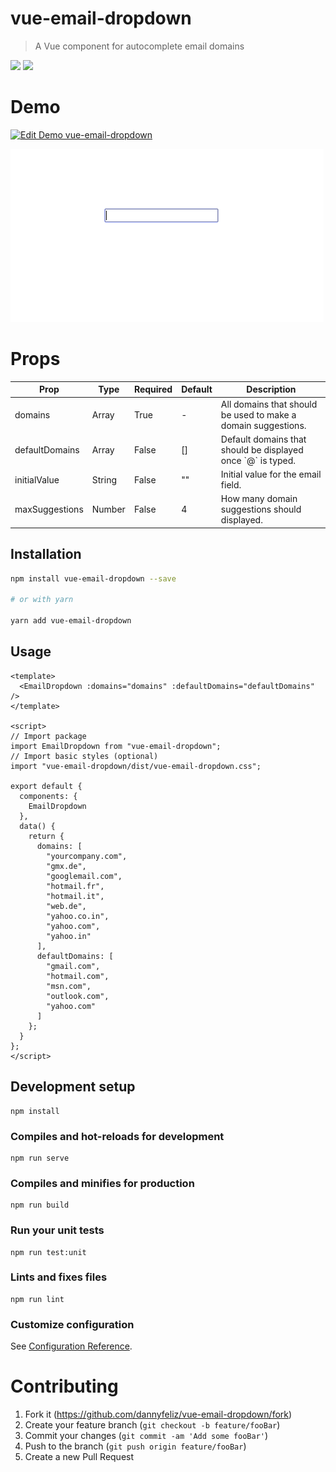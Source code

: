 # vue-email-dropdown

> A Vue component for autocomplete email domains

[<img src="https://img.shields.io/npm/dt/vue-email-dropdown.svg">](https://www.npmjs.com/package/vue-email-dropdown)
[<img src="https://img.shields.io/npm/v/vue-email-dropdown.svg">](https://www.npmjs.com/package/vue-email-dropdown)

# Demo

[![Edit Demo vue-email-dropdown](https://codesandbox.io/static/img/play-codesandbox.svg)](https://codesandbox.io/s/vue-template-lrkul?fontsize=14)

![Demo](https://raw.githubusercontent.com/DannyFeliz/vue-email-dropdown/master/demo/demo.gif)

# Props

<table>
    <thead>
    <tr>
        <th>Prop</th>
        <th>Type</th>
        <th>Required</th>
        <th>Default</th>
        <th>Description</th>
    </tr>
    </thead>
    <tbody>
    <tr>
        <td>domains</td>
        <td>Array</td>
        <td>True</td>
        <td>-</td>
        <td>All domains that should be used to make a domain suggestions.</td>
    </tr>
    <tr>
        <td>defaultDomains</td>
        <td>Array</td>
        <td>False</td>
        <td>[]</td>
        <td>Default domains that should be displayed once `@` is typed.</td>
    </tr>
    <tr>
        <td>initialValue</td>
        <td>String</td>
        <td>False</td>
        <td>""</td>
        <td>Initial value for the email field.</td>
    </tr>
    <tr>
        <td>maxSuggestions</td>
        <td>Number</td>
        <td>False</td>
        <td>4</td>
        <td>How many domain suggestions should displayed.</td>
    </tr>
    </tbody>
</table>

## Installation

```bash
npm install vue-email-dropdown --save

# or with yarn

yarn add vue-email-dropdown
```

## Usage

```vue
<template>
  <EmailDropdown :domains="domains" :defaultDomains="defaultDomains" />
</template>

<script>
// Import package
import EmailDropdown from "vue-email-dropdown";
// Import basic styles (optional)
import "vue-email-dropdown/dist/vue-email-dropdown.css";

export default {
  components: {
    EmailDropdown
  },
  data() {
    return {
      domains: [
        "yourcompany.com",
        "gmx.de",
        "googlemail.com",
        "hotmail.fr",
        "hotmail.it",
        "web.de",
        "yahoo.co.in",
        "yahoo.com",
        "yahoo.in"
      ],
      defaultDomains: [
        "gmail.com",
        "hotmail.com",
        "msn.com",
        "outlook.com",
        "yahoo.com"
      ]
    };
  }
};
</script>
```

## Development setup

```
npm install
```

### Compiles and hot-reloads for development

```
npm run serve
```

### Compiles and minifies for production

```
npm run build
```

### Run your unit tests

```
npm run test:unit
```

### Lints and fixes files

```
npm run lint
```

### Customize configuration

See [Configuration Reference](https://cli.vuejs.org/config/).

# Contributing

1. Fork it (<https://github.com/dannyfeliz/vue-email-dropdown/fork>)
2. Create your feature branch (`git checkout -b feature/fooBar`)
3. Commit your changes (`git commit -am 'Add some fooBar'`)
4. Push to the branch (`git push origin feature/fooBar`)
5. Create a new Pull Request
